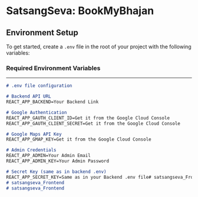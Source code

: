 # SatsangSeva: BookMyBhajan

## Environment Setup

To get started, create a `.env` file in the root of your project with the following variables:

### Required Environment Variables
---------------------------------

```markdown
# .env file configuration

# Backend API URL
REACT_APP_BACKEND=Your Backend Link

# Google Authentication
REACT_APP_GAUTH_CLIENT_ID=Get it from the Google Cloud Console
REACT_APP_GAUTH_CLIENT_SECRET=Get it from the Google Cloud Console

# Google Maps API Key
REACT_APP_GMAP_KEY=Get it from the Google Cloud Console

# Admin Credentials
REACT_APP_ADMIN=Your Admin Email
REACT_APP_ADMIN_KEY=Your Admin Password

# Secret Key (same as in backend .env)
REACT_APP_SECRET_KEY=Same as in your Backend .env file# satsangseva_Frontend
# satsangseva_Frontend
# satsangseva_Frontend
